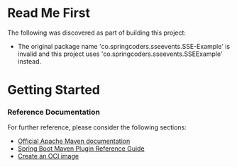 # Read Me First
The following was discovered as part of building this project:

* The original package name 'co.springcoders.sseevents.SSE-Example' is invalid and this project uses 'co.springcoders.sseevents.SSEExample' instead.

# Getting Started

### Reference Documentation
For further reference, please consider the following sections:

* [Official Apache Maven documentation](https://maven.apache.org/guides/index.html)
* [Spring Boot Maven Plugin Reference Guide](https://docs.spring.io/spring-boot/docs/2.4.1/maven-plugin/reference/html/)
* [Create an OCI image](https://docs.spring.io/spring-boot/docs/2.4.1/maven-plugin/reference/html/#build-image)

